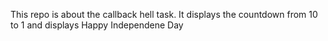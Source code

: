 This repo is about the callback hell task.
It displays the countdown from 10 to 1 and displays Happy Independene Day
